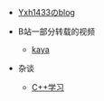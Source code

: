 - [Yxh1433のblog](/)
- B站一部分转载的视频

  - [kaya](bilibili_videos/kaya.md)
  
- 杂谈
  - [C++学习](cpp/cpp_learning.md)

